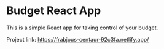 # Budget React App

This is a simple React app for taking control of your budget.

Project link: <https://frabjous-centaur-92c3fa.netlify.app/>
